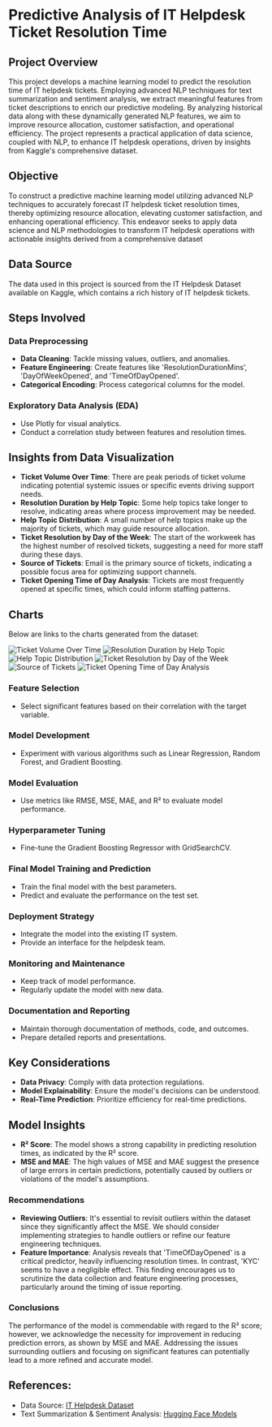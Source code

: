 # Predictive Analysis of IT Helpdesk Ticket Resolution Time

## Project Overview
This project develops a machine learning model to predict the resolution time of IT helpdesk tickets. Employing advanced NLP techniques for text summarization and sentiment analysis, we extract meaningful features from ticket descriptions to enrich our predictive modeling. By analyzing historical data along with these dynamically generated NLP features, we aim to improve resource allocation, customer satisfaction, and operational efficiency. The project represents a practical application of data science, coupled with NLP, to enhance IT helpdesk operations, driven by insights from Kaggle's comprehensive dataset.

## Objective

To construct a predictive machine learning model utilizing advanced NLP techniques to accurately forecast IT helpdesk ticket resolution times, thereby optimizing resource allocation, elevating customer satisfaction, and enhancing operational efficiency. This endeavor seeks to apply data science and NLP methodologies to transform IT helpdesk operations with actionable insights derived from a comprehensive dataset 

## Data Source
The data used in this project is sourced from the IT Helpdesk Dataset available on Kaggle, which contains a rich history of IT helpdesk tickets.

## Steps Involved

### Data Preprocessing
- **Data Cleaning**: Tackle missing values, outliers, and anomalies.
- **Feature Engineering**: Create features like 'ResolutionDurationMins', 'DayOfWeekOpened', and 'TimeOfDayOpened'.
- **Categorical Encoding**: Process categorical columns for the model.

### Exploratory Data Analysis (EDA)
- Use Plotly for visual analytics.
- Conduct a correlation study between features and resolution times.

## Insights from Data Visualization

- **Ticket Volume Over Time**: There are peak periods of ticket volume indicating potential systemic issues or specific events driving support needs.
- **Resolution Duration by Help Topic**: Some help topics take longer to resolve, indicating areas where process improvement may be needed.
- **Help Topic Distribution**: A small number of help topics make up the majority of tickets, which may guide resource allocation.
- **Ticket Resolution by Day of the Week**: The start of the workweek has the highest number of resolved tickets, suggesting a need for more staff during these days.
- **Source of Tickets**: Email is the primary source of tickets, indicating a possible focus area for optimizing support channels.
- **Ticket Opening Time of Day Analysis**: Tickets are most frequently opened at specific times, which could inform staffing patterns.

## Charts

Below are links to the charts generated from the dataset:

![Ticket Volume Over Time](https://github.com/esengendo/ticketanalysis/blob/main/Images/newplot.png)
![Resolution Duration by Help Topic](https://github.com/esengendo/ticketanalysis/blob/main/Images/newplot2.png)
![Help Topic Distribution](https://github.com/esengendo/ticketanalysis/blob/main/Images/newplot3.png)
![Ticket Resolution by Day of the Week](https://github.com/esengendo/ticketanalysis/blob/main/Images/newplot4.png)
![Source of Tickets](https://github.com/esengendo/ticketanalysis/blob/main/Images/newplot5.png)
![Ticket Opening Time of Day Analysis](https://github.com/esengendo/ticketanalysis/blob/main/Images/newplot6.png)


### Feature Selection
- Select significant features based on their correlation with the target variable.

### Model Development
- Experiment with various algorithms such as Linear Regression, Random Forest, and Gradient Boosting.

### Model Evaluation
- Use metrics like RMSE, MSE, MAE, and R² to evaluate model performance.

### Hyperparameter Tuning
- Fine-tune the Gradient Boosting Regressor with GridSearchCV.

### Final Model Training and Prediction
- Train the final model with the best parameters.
- Predict and evaluate the performance on the test set.

### Deployment Strategy
- Integrate the model into the existing IT system.
- Provide an interface for the helpdesk team.

### Monitoring and Maintenance
- Keep track of model performance.
- Regularly update the model with new data.

### Documentation and Reporting
- Maintain thorough documentation of methods, code, and outcomes.
- Prepare detailed reports and presentations.

## Key Considerations
- **Data Privacy**: Comply with data protection regulations.
- **Model Explainability**: Ensure the model's decisions can be understood.
- **Real-Time Prediction**: Prioritize efficiency for real-time predictions.

## Model Insights

- **R² Score**: The model shows a strong capability in predicting resolution times, as indicated by the R² score.
- **MSE and MAE**: The high values of MSE and MAE suggest the presence of large errors in certain predictions, potentially caused by outliers or violations of the model's assumptions.

### Recommendations

- **Reviewing Outliers**: It's essential to revisit outliers within the dataset since they significantly affect the MSE. We should consider implementing strategies to handle outliers or refine our feature engineering techniques.
- **Feature Importance**: Analysis reveals that 'TimeOfDayOpened' is a critical predictor, heavily influencing resolution times. In contrast, 'KYC' seems to have a negligible effect. This finding encourages us to scrutinize the data collection and feature engineering processes, particularly around the timing of issue reporting.

### Conclusions

The performance of the model is commendable with regard to the R² score; however, we acknowledge the necessity for improvement in reducing prediction errors, as shown by MSE and MAE. Addressing the issues surrounding outliers and focusing on significant features can potentially lead to a more refined and accurate model.


## References:

- Data Source: [IT Helpdesk Dataset](https://www.kaggle.com/datasets/utsav15/it-helpdesk)
- Text Summarization & Sentiment Analysis: [Hugging Face Models](https://huggingface.co/models?filter=text2text-generation)

